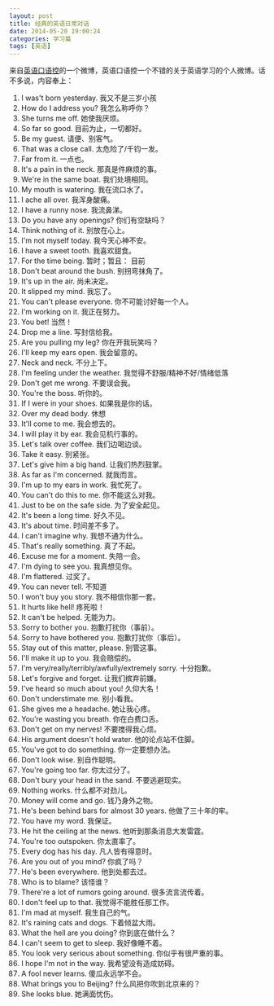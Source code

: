 ```yaml
---
layout: post
title: 经典的英语日常对话
date: 2014-05-20 19:00:24
categories: 学习篇
tags: [英语]
---
```

来自[英语口语控](http://weibo.com/p/1005051836384951/home?from=page_100505&mod=TAB#place)的一个微博，英语口语控一个不错的关于英语学习的个人微博。话不多说，内容奉上：

1. I was't born yesterday. 我又不是三岁小孩
2. How do I address you? 我怎么称呼你？
3. She turns me off. 她使我厌烦。
4. So far so good. 目前为止，一切都好。
5. Be my guest. 请便、别客气。
6. That was a close call. 太危险了/千钧一发。
7. Far from it. 一点也。
8. It's a pain in the neck. 那真是件麻烦的事。
9. We're in the same boat. 我们处境相同。
10. My mouth is watering. 我在流口水了。<!--more-->
11. I ache all over. 我浑身酸痛。
12. I have a runny nose. 我流鼻涕。
13. Do you have any openings? 你们有空缺吗？
14. Think nothing of it. 别放在心上。
15. I'm not myself today. 我今天心神不安。
16. I have a sweet tooth. 我喜欢甜食。
17. For the time being. 暂时；暂且： 目前
18. Don't beat around the bush. 别拐弯抹角了。
19. It's up in the air. 尚未决定。
20. It slipped my mind. 我忘了。
21. You can't please everyone. 你不可能讨好每一个人。
22. I'm working on it. 我正在努力。
23. You bet! 当然！
24. Drop me a line. 写封信给我。
25. Are you pulling my leg? 你在开我玩笑吗？
26. I'll keep my ears open. 我会留意的。
27. Neck and neck. 不分上下。
28. I'm feeling under the weather. 我觉得不舒服/精神不好/情绪低落
29. Don't get me wrong. 不要误会我。
30. You're the boss. 听你的。
31. If I were in your shoes. 如果我是你的话。
32. Over my dead body. 休想
33. It'll come to me. 我会想去的。
34. I will play it by ear. 我会见机行事的。
35. Let's talk over coffee. 我们边喝边谈。
36. Take it easy. 别紧张。
37. Let's give him a big hand. 让我们热烈鼓掌。
38. As far as I'm concerned. 就我而言。
39. I'm up to my ears in work. 我忙死了。
40. You can't do this to me. 你不能这么对我。
41. Just to be on the safe side. 为了安全起见。
42. It's been a long time. 好久不见。
43. It's about time. 时间差不多了。
44. I can't imagine why. 我想不通为什么。
45. That's really something. 真了不起。
46. Excuse me for a moment. 失陪一会。
47. I'm dying to see you.  我真想见你。
48. I'm flattered. 过奖了。
49. You can never tell. 不知道
50. I won't buy you story. 我不相信你那一套。
51. It hurts like hell! 疼死啦！
52. It can't be helped. 无能为力。
53. Sorry to bother you. 抱歉打扰你（事前）。
54. Sorry to have bothered you. 抱歉打扰你（事后）。
55. Stay out of this matter, please. 别管这事。
56. I'll make it up to you. 我会赔偿的。
57. I'm very/really/terribly/awfully/extremely sorry. 十分抱歉。
58. Let's forgive and forget. 让我们摈弃前嫌。
59. I've heard so much about you! 久仰大名！
60. Don't understimate me. 别小看我。
61. She gives me a headache. 她让我心疼。
62. You’re wasting you breath. 你在白费口舌。
63. Don't get on my nerves! 不要搅得我心烦。
64. His argument doesn't hold water. 他的论点站不住脚。
65. You've got to do something. 你一定要想办法。
66. Don't look wise. 别自作聪明。
67. You're going too far. 你太过分了。
68. Don't bury your head in the sand. 不要逃避现实。
69. Nothing works. 什么都不对劲儿。
70. Money will come and go. 钱乃身外之物。
71. He's been behind bars for almost 30 years. 他做了三十年的牢。
72. You have my word. 我保证。
73. He hit the ceiling at the news. 他听到那条消息大发雷霆。
74. You're too outspoken. 你太直率了。
75. Every dog has his day. 凡人皆有得意时。
76. Are you out of you mind? 你疯了吗？
77. He's been everywhere. 他到处都去过。
78. Who is to blame? 该怪谁？
79. There're a lot of rumors going around. 很多流言流传着。
80. I don't feel up to that. 我觉得不能胜任那工作。
81. I'm mad at myself. 我生自己的气。
82. It's raining cats and dogs.  下着倾盆大雨。
83. What the hell are you doing? 你到底在做什么？
84. I can't seem to get to sleep. 我好像睡不着。
85. You look very serious about something. 你似乎有很严重的事。
86. I hope I'm not in the way. 我希望没有造成妨碍。
87. A fool never learns. 傻瓜永远学不会。
88. What brings you to Beijing? 什么风把你吹到北京来的？
89. She looks blue. 她满面忧伤。

 